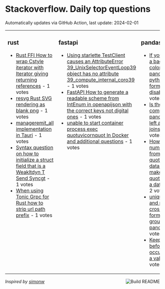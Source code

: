 # Stackoverflow. Daily top questions 

Automatically updates via GitHub Action, last update: <!-- date starts -->2024-02-01<!-- date ends -->


<table><tr><td valign="top" width="33%">

### rust
<!-- rust starts -->
* [Rust FFI  How to wrap Cstyle iterator with Iterator giving returning references](https://stackoverflow.com/questions/77920865/rust-ffi-how-to-wrap-c-style-iterator-with-iterator-giving-returning-reference) - 1 votes
* [resvg Rust SVG rendering as blank png](https://stackoverflow.com/questions/77917222/resvg-rust-svg-rendering-as-blank-png) - 1 votes
* [manageremit_all implementation in Tauri](https://stackoverflow.com/questions/77921787/manager-emit-all-implementation-in-tauri) - 1 votes
* [Syntax question on how to initialize a struct field that is a Weakltdyn T  Send  Syncgt](https://stackoverflow.com/questions/77917195/syntax-question-on-how-to-initialize-a-struct-field-that-is-a-weakdyn-t-send) - 1 votes
* [When using Tonic Grpc for Rust how to strip url path prefix](https://stackoverflow.com/questions/77912198/when-using-tonic-grpc-for-rust-how-to-strip-url-path-prefix) - 1 votes
<!-- rust ends -->
</td><td valign="top" width="34%">


### fastapi
<!-- fastapi starts -->
* [Using starlette TestClient causes an AttributeError  39_UnixSelectorEventLoop39 object has no attribute 39_compute_internal_coro39](https://stackoverflow.com/questions/77920123/using-starlette-testclient-causes-an-attributeerror-unixselectoreventloop-o) - 1 votes
* [FastAPI How to generate a readable scheme from IntEnum in openapijson with the correct keys not digital ones](https://stackoverflow.com/questions/77918536/fastapi-how-to-generate-a-readable-scheme-from-intenum-in-openapi-json-with-the) - 1 votes
* [unable to start container process exec quotuvicornquot In Docker and additional questions](https://stackoverflow.com/questions/77916620/unable-to-start-container-process-exec-uvicorn-in-docker-and-additional-que) - 1 votes
<!-- fastapi ends -->
</td><td valign="top" width="34%">


### pandas
<!-- pandas starts -->
* [If you specify a background color in pandas in python number formatting is disabled](https://stackoverflow.com/questions/77911172/if-you-specify-a-background-color-in-pandas-in-python-number-formatting-is-disa) - 3 votes
* [Is the time complexity for pandas inner left and right joins On](https://stackoverflow.com/questions/77919947/is-the-time-complexity-for-pandas-inner-left-and-right-joins-on) - 3 votes
* [How to get numeric data from the quotobjectquot data type and make it quotintquot in a dataframe](https://stackoverflow.com/questions/77918063/how-to-get-numeric-data-from-the-object-data-type-and-make-it-int-in-a-dataf) - 2 votes
* [unique melt and pivot crosstab format with a groupby using pandas](https://stackoverflow.com/questions/77917091/unique-melt-and-pivot-crosstab-format-with-a-groupby-using-pandas) - 2 votes
* [Keep all rows before first occurrence of a value](https://stackoverflow.com/questions/77914497/keep-all-rows-before-first-occurrence-of-a-value) - 2 votes
<!-- pandas ends -->
</td></tr></table>

<a href="https://github.com/hp0404/hp0404/actions"><img src="https://github.com/hp0404/hp0404/workflows/Build%20README/badge.svg" align="right" alt="Build README"></a> <p>*Inspired by  [simonw](https://github.com/simonw/simonw)*</p>
